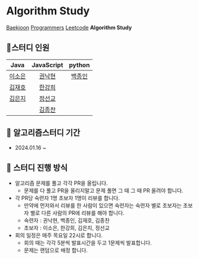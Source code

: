 # Algorithm Study

[Baekjoon](https://www.acmicpc.net/) [Programmers](https://school.programmers.co.kr/learn/challenges?order=acceptance_desc)  [Leetcode](https://leetcode.com/)  **Algorithm Study**

## :rainbow:스터디 인원
 
| **Java** | **JavaScript** |  **python** |
|:---:|:---:| :---:| 
|[이소은](https://github.com/ddonydev) |[권낙현](https://github.com/knh6269)| [백종인](https://github.com/rookedsysc)  |
|[김재호](https://github.com/chamominedev) |[한강희](https://github.com/hanabcde2) |  | 
|[김은지](https://github.com/EunJeeKim0402) |[정선교](https://github.com/tjsry0466) |  |
| |[김종찬](https://github.com/kickbelldev)| |

## :rainbow: 알고리즘스터디 기간

- 2024.01.16 ~

## :rainbow: 스터디 진행 방식

- 알고리즘 문제를 풀고 각각 PR을 올립니다.
  - 문제를 다 풀고 PR을 올리지말고 문제 풀면 그 때 그 때 PR 올려야 합니다.
- 각 PR당 숙련자 1명 초보자 1명이 리뷰를 합니다.
  - 만약에 먼저와서 리뷰를 한 사람이 있으면 숙련자는 숙련자 별로 초보자는 초보자 별로 다른 사람의 PR에 리뷰를 해야 합니다.
  - 숙련자 : 권낙현, 백종인, 김재호, 김종찬
  - 초보자 : 이소은, 한강희, 김은지, 정선교
- 회의 일정은 매주 목요일 22시로 합니다.
  - 회의 때는 각각 5분씩 발표시간을 두고 1문제씩 발표합니다.
  - 문제는 랜덤으로 배정 합니다.
